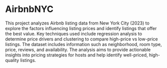 # AirbnbNYC

This project analyzes Airbnb listing data from New York City (2023) to explore the factors influencing listing prices and identify listings that offer the best value. Key techniques used include regression analysis to determine price drivers and clustering to compare high-price vs low-price listings. The dataset includes information such as neighborhood, room type, price, reviews, and availability. The analysis aims to provide actionable insights into pricing strategies for hosts and help identify well-priced, high-quality listings.
